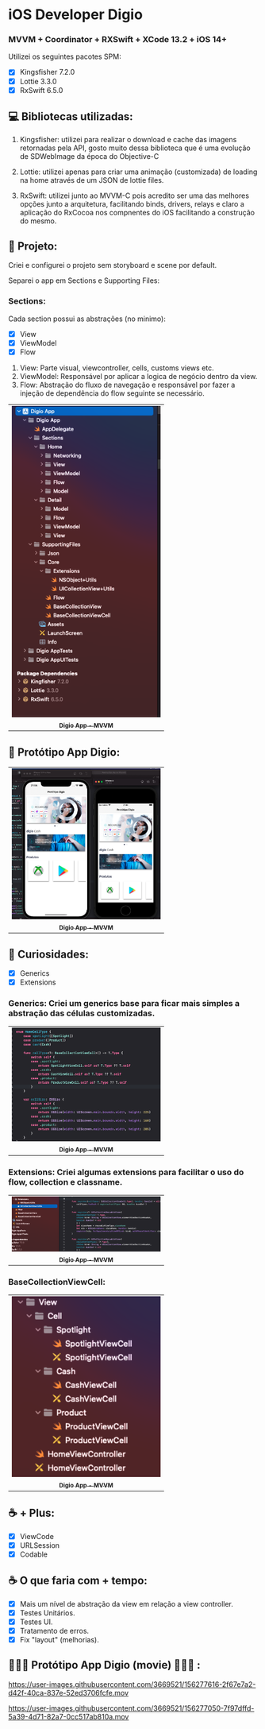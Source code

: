 # iOS Developer Digio

### MVVM + Coordinator + RXSwift + XCode 13.2 + iOS 14+

Utilizei os seguintes pacotes SPM:

- [x] Kingsfisher 7.2.0
- [x] Lottie 3.3.0
- [x] RxSwift 6.5.0

## 💻 Bibliotecas utilizadas:

1. Kingsfisher: utilizei para realizar o download e cache das imagens retornadas pela API, gosto muito dessa biblioteca que é uma evolução de SDWebImage da época do Objective-C

2. Lottie: utilizei apenas para criar uma animação (customizada) de loading na home através de um JSON de lottie files.

3. RxSwift: utilizei junto ao MVVM-C pois acredito ser uma das melhores opções junto a arquitetura, facilitando binds, drivers, relays e claro a aplicação do RxCocoa nos compnentes do iOS facilitando a construção do mesmo.

## 📝 Projeto:

Criei e configurei o projeto sem storyboard e scene por default.

Separei o app em Sections e Supporting Files:

### Sections: 

Cada section possui as abstrações (no minimo): 

- [x] View
- [x] ViewModel
- [x] Flow

1. View: Parte visual, viewcontroller, cells, customs views etc.
2. ViewModel: Responsável por aplicar a logica de negócio dentro da view.
3. Flow: Abstração do fluxo de navegação e responsável por fazer a injeção de dependência do flow seguinte se necessário.

<table>
  <tr>
    <td align="center">
      <a href="#">
        <img src="https://github.com/felipesantolim/digio/blob/main/app-imgs/Screen%20Shot%202022-03-01%20at%2021.53.15.png" width="300px;" alt=""/><br>
        <sub>
          <b>Digio App - MVVM</b>
        </sub>
      </a>
    </td>
  </tr>
</table>

## 🚀 Protótipo App Digio:

<table>
  <tr>
    <td align="center">
      <a href="#">
        <img src="https://github.com/felipesantolim/digio/blob/main/app-imgs/Screen%20Shot%202022-03-01%20at%2021.04.31.png" width="300px;" alt=""/><br>
        <sub>
          <b>Digio App - MVVM</b>
        </sub>
      </a>
    </td>
  </tr>
</table>

## 📝 Curiosidades:

- [x] Generics 
- [x] Extensions

### Generics: Criei um generics base para ficar mais simples a abstração das células customizadas.

<table>
  <tr>
    <td align="center">
      <a href="#">
        <img src="https://github.com/felipesantolim/digio/blob/main/app-imgs/Screen%20Shot%202022-03-01%20at%2022.08.22.png" width="300px;" alt=""/><br>
        <sub>
          <b>Digio App - MVVM</b>
        </sub>
      </a>
    </td>
  </tr>
</table>

### Extensions: Criei algumas extensions para facilitar o uso do flow, collection e classname.

<table>
  <tr>
    <td align="center">
      <a href="#">
        <img src="https://github.com/felipesantolim/digio/blob/main/app-imgs/Screen%20Shot%202022-03-01%20at%2022.08.03.png" width=300px;" alt=""/><br>
        <sub>
          <b>Digio App - MVVM</b>
        </sub>
      </a>
    </td>
  </tr>
</table>
                                                                                                                                                 
### BaseCollectionViewCell:
                                                                                                                                                 
<table>
  <tr>
    <td align="center">
      <a href="#">
        <img src="https://github.com/felipesantolim/digio/blob/main/app-imgs/Screen%20Shot%202022-03-01%20at%2022.12.02.png" width=300px;" alt=""/><br>
        <sub>
          <b>Digio App - MVVM</b>
        </sub>
      </a>
    </td>
  </tr>
</table> 

## ☕ + Plus:

- [x] ViewCode 
- [x] URLSession
- [x] Codable

## ☕ O que faria com + tempo:

- [x] Mais um nível de abstração da view em relação a view controller.
- [x] Testes Unitários.
- [x] Testes UI.
- [x] Tratamento de erros.
- [x] Fix "layout" (melhorias).

## 🚀🚀🚀 Protótipo App Digio (movie) 🚀🚀🚀 :

https://user-images.githubusercontent.com/3669521/156277616-2f67e7a2-d42f-40ca-837e-52ed3706fcfe.mov

https://user-images.githubusercontent.com/3669521/156277050-7f97dffd-5a39-4d71-82a7-0cc517ab810a.mov
